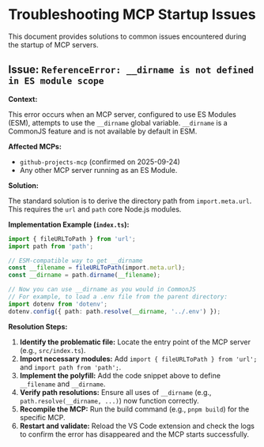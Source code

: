 # Troubleshooting MCP Startup Issues

This document provides solutions to common issues encountered during the startup of MCP servers.

## Issue: `ReferenceError: __dirname is not defined in ES module scope`

**Context:**

This error occurs when an MCP server, configured to use ES Modules (ESM), attempts to use the `__dirname` global variable. `__dirname` is a CommonJS feature and is not available by default in ESM.

**Affected MCPs:**

*   `github-projects-mcp` (confirmed on 2025-09-24)
*   Any other MCP server running as an ES Module.

**Solution:**

The standard solution is to derive the directory path from `import.meta.url`. This requires the `url` and `path` core Node.js modules.

**Implementation Example (`index.ts`):**

```typescript
import { fileURLToPath } from 'url';
import path from 'path';

// ESM-compatible way to get __dirname
const __filename = fileURLToPath(import.meta.url);
const __dirname = path.dirname(__filename);

// Now you can use __dirname as you would in CommonJS
// For example, to load a .env file from the parent directory:
import dotenv from 'dotenv';
dotenv.config({ path: path.resolve(__dirname, '../.env') });
```

**Resolution Steps:**

1.  **Identify the problematic file:** Locate the entry point of the MCP server (e.g., `src/index.ts`).
2.  **Import necessary modules:** Add `import { fileURLToPath } from 'url';` and `import path from 'path';`.
3.  **Implement the polyfill:** Add the code snippet above to define `__filename` and `__dirname`.
4.  **Verify path resolutions:** Ensure all uses of `__dirname` (e.g., `path.resolve(__dirname, ...)`) now function correctly.
5.  **Recompile the MCP:** Run the build command (e.g., `pnpm build`) for the specific MCP.
6.  **Restart and validate:** Reload the VS Code extension and check the logs to confirm the error has disappeared and the MCP starts successfully.
